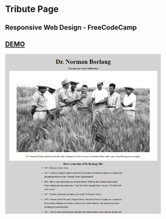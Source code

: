 # Tribute Page
## Responsive Web Design - FreeCodeCamp

## [DEMO](https://cenacrharsh.github.io/tribute-page-responsive-web-design-fcc/)

<img src='./ss.png' alt='ss' margin='auto'>
